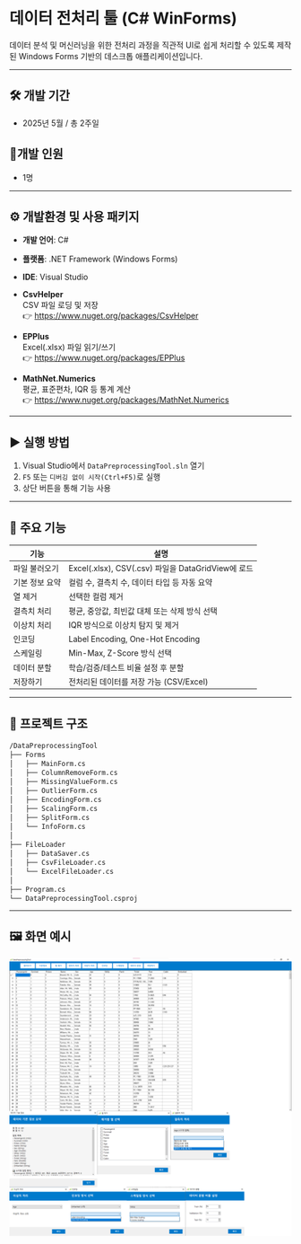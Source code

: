 # 데이터 전처리 툴 (C# WinForms)

데이터 분석 및 머신러닝을 위한 전처리 과정을 직관적 UI로 쉽게 처리할 수 있도록 제작된 Windows Forms 기반의 데스크톱 애플리케이션입니다.

---
## 🛠 개발 기간
- 2025년 5월 / 총 2주일

## 🧑개발 인원
- 1명

---  
## ⚙️ 개발환경 및 사용 패키지

- **개발 언어**: C#
- **플랫폼**: .NET Framework (Windows Forms)
- **IDE**: Visual Studio

- **CsvHelper**  
  CSV 파일 로딩 및 저장  
  👉 https://www.nuget.org/packages/CsvHelper

- **EPPlus**  
  Excel(.xlsx) 파일 읽기/쓰기  
  👉 https://www.nuget.org/packages/EPPlus

- **MathNet.Numerics**  
  평균, 표준편차, IQR 등 통계 계산  
  👉 https://www.nuget.org/packages/MathNet.Numerics
  
---
## ▶️ 실행 방법

1. Visual Studio에서 `DataPreprocessingTool.sln` 열기
2. `F5` 또는 `디버깅 없이 시작(Ctrl+F5)`로 실행
3. 상단 버튼을 통해 기능 사용

---
## 🔧 주요 기능

| 기능 | 설명 |
|------|------|
|  파일 불러오기 | Excel(.xlsx), CSV(.csv) 파일을 DataGridView에 로드 |
|  기본 정보 요약 | 컬럼 수, 결측치 수, 데이터 타입 등 자동 요약 |
|  열 제거 | 선택한 컬럼 제거 |
|  결측치 처리 | 평균, 중앙값, 최빈값 대체 또는 삭제 방식 선택 |
|  이상치 처리 | IQR 방식으로 이상치 탐지 및 제거 |
|  인코딩 | Label Encoding, One-Hot Encoding |
|  스케일링 | Min-Max, Z-Score 방식 선택 |
|  데이터 분할 | 학습/검증/테스트 비율 설정 후 분할 |
|  저장하기 | 전처리된 데이터를 저장 가능 (CSV/Excel) |
---

## 📂 프로젝트 구조

```
/DataPreprocessingTool
├── Forms
│   ├── MainForm.cs
│   ├── ColumnRemoveForm.cs
│   ├── MissingValueForm.cs
│   ├── OutlierForm.cs
│   ├── EncodingForm.cs
│   ├── ScalingForm.cs
│   ├── SplitForm.cs
│   └── InfoForm.cs
│
├── FileLoader
│   ├── DataSaver.cs
│   ├── CsvFileLoader.cs
│   └── ExcelFileLoader.cs
│
├── Program.cs
└── DataPreprocessingTool.csproj
```
---
## 🖼️ 화면 예시

![데이터 전처리 툴 화면](./screenshot.png)


